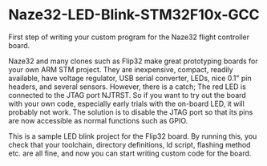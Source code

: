 # Naze32-LED-Blink-STM32F10x-GCC
First step of writing your custom program for the Naze32 flight controller board.

Naze32 and many clones such as Flip32 make great prototyping boards for your own ARM STM project. They are inexpensive, compact, readily available, have voltage regulator, USB serial converter, LEDs, nice 0.1" pin headers, and several sensors. However, there is a catch; The red LED is connected to the JTAG port NJTRST. So if you want to try out the board with your own code, especially early trials with the on-board LED, it will probably not work. The solution is to disable the JTAG port so that its pins are now accessible as normal functions such as GPIO.

This is a sample LED blink project for the Flip32 board. By running this, you check that your toolchain, directory definitions, ld script, flashing method etc. are all  fine, and now you can start writing custom code for the board. 
